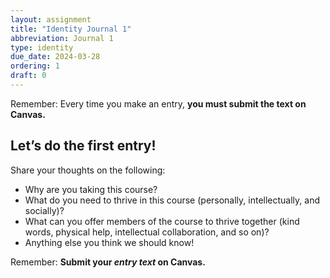 ```yaml
---
layout: assignment
title: "Identity Journal 1"
abbreviation: Journal 1
type: identity
due_date: 2024-03-28
ordering: 1
draft: 0
---
```


Remember: Every time you make an entry, **you must submit the text on Canvas.**


## Let’s do the first entry!
Share your thoughts on the following:

- Why are you taking this course?
- What do you need to thrive in this course (personally, intellectually, and socially)?
- What can you offer members of the course to thrive together (kind words, physical help, intellectual collaboration, and so on)?
- Anything else you think we should know!

Remember: **Submit your *entry text* on Canvas.**
